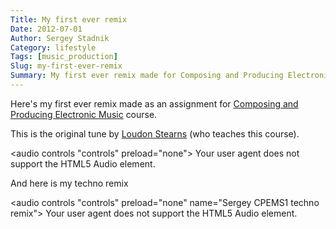 ```yaml
---
Title: My first ever remix
Date: 2012-07-01
Author: Sergey Stadnik
Category: lifestyle
Tags: [music_production]
Slug: my-first-ever-remix
Summary: My first ever remix made for Composing and Producing Electronic Music course
---
```


Here's my first ever remix made as an assignment for [Composing and Producing Electronic Music](http://online.berklee.edu/courses/composing-and-producing-electronic-music-1>) course.

This is the original tune by [Loudon Stearns](http://loudonstearns.com/) (who teaches this course).

<audio controls "controls" preload="none">
	Your user agent does not support the HTML5 Audio element.
	<source src="http://ozmoroz-pub.s3.amazonaws.com/music/Sergey_CPEMS1.mp3" type='audio/mpeg'>
</audio>

And here is my techno remix

<audio controls "controls" preload="none" name="Sergey CPEMS1 techno remix">
	Your user agent does not support the HTML5 Audio element.
	<source src="http://ozmoroz-pub.s3.amazonaws.com/music/Sergey_CPEMS1_techno_remix.mp3" type='audio/mpeg'>
</audio>